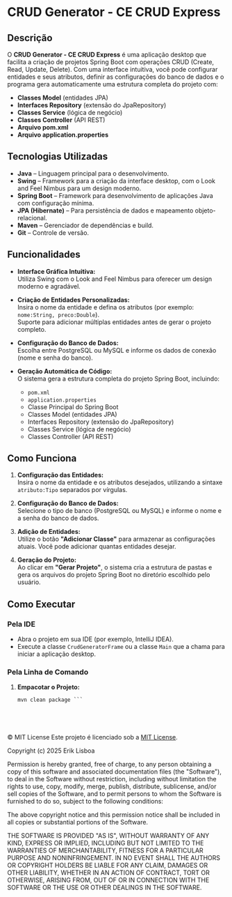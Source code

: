 # CRUD Generator - CE CRUD Express

## Descrição

O **CRUD Generator - CE CRUD Express** é uma aplicação desktop que facilita a criação de projetos Spring Boot com operações CRUD (Create, Read, Update, Delete). Com uma interface intuitiva, você pode configurar entidades e seus atributos, definir as configurações do banco de dados e o programa gera automaticamente uma estrutura completa do projeto com:

- **Classes Model** (entidades JPA)
- **Interfaces Repository** (extensão do JpaRepository)
- **Classes Service** (lógica de negócio)
- **Classes Controller** (API REST)
- **Arquivo pom.xml**
- **Arquivo application.properties**

## Tecnologias Utilizadas

- **Java** – Linguagem principal para o desenvolvimento.
- **Swing** – Framework para a criação da interface desktop, com o Look and Feel Nimbus para um design moderno.
- **Spring Boot** – Framework para desenvolvimento de aplicações Java com configuração mínima.
- **JPA (Hibernate)** – Para persistência de dados e mapeamento objeto-relacional.
- **Maven** – Gerenciador de dependências e build.
- **Git** – Controle de versão.

## Funcionalidades

- **Interface Gráfica Intuitiva:**  
  Utiliza Swing com o Look and Feel Nimbus para oferecer um design moderno e agradável.

- **Criação de Entidades Personalizadas:**  
  Insira o nome da entidade e defina os atributos (por exemplo: `nome:String, preco:Double`).  
  Suporte para adicionar múltiplas entidades antes de gerar o projeto completo.

- **Configuração do Banco de Dados:**  
  Escolha entre PostgreSQL ou MySQL e informe os dados de conexão (nome e senha do banco).

- **Geração Automática de Código:**  
  O sistema gera a estrutura completa do projeto Spring Boot, incluindo:
  - `pom.xml`
  - `application.properties`
  - Classe Principal do Spring Boot
  - Classes Model (entidades JPA)
  - Interfaces Repository (extensão do JpaRepository)
  - Classes Service (lógica de negócio)
  - Classes Controller (API REST)

## Como Funciona

1. **Configuração das Entidades:**  
   Insira o nome da entidade e os atributos desejados, utilizando a sintaxe `atributo:Tipo` separados por vírgulas.

2. **Configuração do Banco de Dados:**  
   Selecione o tipo de banco (PostgreSQL ou MySQL) e informe o nome e a senha do banco de dados.

3. **Adição de Entidades:**  
   Utilize o botão **"Adicionar Classe"** para armazenar as configurações atuais. Você pode adicionar quantas entidades desejar.

4. **Geração do Projeto:**  
   Ao clicar em **"Gerar Projeto"**, o sistema cria a estrutura de pastas e gera os arquivos do projeto Spring Boot no diretório escolhido pelo usuário.

## Como Executar

### Pela IDE

- Abra o projeto em sua IDE (por exemplo, IntelliJ IDEA).
- Execute a classe `CrudGeneratorFrame` ou a classe `Main` que a chama para iniciar a aplicação desktop.

### Pela Linha de Comando

1. **Empacotar o Projeto:**

   ``` 
   mvn clean package ``` 





© MIT License
Este projeto é licenciado sob a [MIT License](LICENSE).


Copyright (c) 2025 Erik Lisboa

Permission is hereby granted, free of charge, to any person obtaining a copy
of this software and associated documentation files (the "Software"), to deal
in the Software without restriction, including without limitation the rights
to use, copy, modify, merge, publish, distribute, sublicense, and/or sell
copies of the Software, and to permit persons to whom the Software is
furnished to do so, subject to the following conditions:

The above copyright notice and this permission notice shall be included in all
copies or substantial portions of the Software.

THE SOFTWARE IS PROVIDED "AS IS", WITHOUT WARRANTY OF ANY KIND, EXPRESS OR
IMPLIED, INCLUDING BUT NOT LIMITED TO THE WARRANTIES OF MERCHANTABILITY,
FITNESS FOR A PARTICULAR PURPOSE AND NONINFRINGEMENT. IN NO EVENT SHALL THE
AUTHORS OR COPYRIGHT HOLDERS BE LIABLE FOR ANY CLAIM, DAMAGES OR OTHER
LIABILITY, WHETHER IN AN ACTION OF CONTRACT, TORT OR OTHERWISE, ARISING FROM,
OUT OF OR IN CONNECTION WITH THE SOFTWARE OR THE USE OR OTHER DEALINGS IN THE
SOFTWARE.


